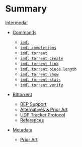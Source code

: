 Summary
=======

[Intermodal](./introduction.md)

- [Commands](./commands.md)
  - [`imdl`](./commands/imdl.md)
  - [`imdl completions`](./commands/imdl-completions.md)
  - [`imdl torrent`](./commands/imdl-torrent.md)
  - [`imdl torrent create`](./commands/imdl-torrent-create.md)
  - [`imdl torrent link`](./commands/imdl-torrent-link.md)
  - [`imdl torrent piece length`](./commands/imdl-torrent-piece-length.md)
  - [`imdl torrent show`](./commands/imdl-torrent-show.md)
  - [`imdl torrent stats`](./commands/imdl-torrent-stats.md)
  - [`imdl torrent verify`](./commands/imdl-torrent-verify.md)

- [Bittorrent](./bittorrent.md)
  - [BEP Support](./bittorrent/bep-support.md)
  - [Alternatives & Prior Art](./bittorrent/prior-art.md)
  - [UDP Tracker Protocol](./bittorrent/udp-tracker-protocol.md)
  - [References](./bittorrent/references.md)

- [Metadata](./metadata.md)
  - [Prior Art](./metadata/prior-art.md)
